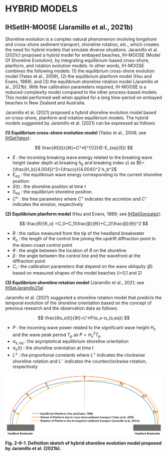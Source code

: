 # HYBRID MODELS

## IHSetIH-MOOSE (Jaramillo et al., 2021b)

Shoreline evolution is a complex natural phenomenon involving longshore and cross-shore sediment transport, shoreline rotation, etc., which creates the need for hybrid models that simulate diverse situations. Jaramillo et al. (2021c) proposed a hybrid model for embayed beaches, IH-MOOSE (Model Of Shoreline Evolution), by integrating equilibrium-based cross-shore, planform, and rotation evolution models. In other words, IH-MOOSE combines the following models: (1) the equilibrium cross-shore evolution model (Yates et al., 2009), (2) the equilibrium planform model (Hsu and Evans, 1989), and (3) the equilibrium shoreline rotation model (Jaramillo et al., 2021b). With few calibration parameters required, IH-MOOSE is a reduced-complexity model compared to the other process-based models. This model performed well when applied for a long time-period on embayed beaches in New Zealand and Australia.

Jaramillo et al. (2021) proposed a hybrid shoreline evolution model based on cross-shore, planform and rotation equilibrium models. The hybrid models suggested by Jaramillo et al. (2021) can be expressed as follows:

**(1) Equilibrium cross-shore evolution model** (Yates et al., 2009; see [IHSetYates](ebsem_cross.md#ihsetyates-yates-et-al-2009)):

$$
\frac{∂S(t)}{∂t}=C^±E^{1/2}(E-E_{eq}(S))
$$

- $E$ : the incoming breaking wave energy related to the breaking wave height (water depth at breaking $h_b$ and breaking index γ) as $E=(\frac{H_b}{4.004})^2=(\frac{γ}{4.004})^2 h_b^2$
- $E_{eq}$ : the equilibrium wave energy corresponding to the current shoreline position
- $S(t)$ : the shoreline position at time $t$
- $S_{eq}$ : the equilibrium shoreline position
- $C^±$ : the free parameters where $C^+$ indicates the accretion and $C^-$ indicates the erosion, respectively

**(2) Equilibrium planform model** (Hsu and Evans, 1989; see [IHSetGonzalez](equilibrium_planform.md#ihsetgonzalez-hsu-and-evans-1989-gonzalez-and-medina-2001)):

$$
\frac{R}{R_o} =C_0+C_1(\frac{β}{θ})+C_2(\frac{β}{θ})^2
$$

- $R$ : the radius measured from the tip of the headland breakwater
- $R_o$ : the length of the control line joining the updrift diffraction point to the down-coast control point
- $θ$ : the angle between the location of $R$ on the shoreline 
- $β$ : the angle between the control line and the wavefront at the diffraction point
- $C_i$ : the calibration parameters that depend on the wave obliquity ($β$) based on measured shapes of the model beaches ($i$=0,1 and 2)

**(3) Equilibrium shoreline rotation model** (Jaramillo et al., 2021; see [IHSetJaramillo21a](ebsem_long.md#ihsetjaramillo21a-jaramillo-et-al-2021a))

Jaramillo et al. (2021) suggested a shoreline rotation model that predicts the temporal evolution of the shoreline orientation based on the concept of previous research and the observation data as follows:

$$
\frac{∂α_s(t)}{∂t}=L^±P(α_s-α_{s,eq})
$$

- $P$ : the incoming wave power related to the significant wave height $H_s$ and the wave peak period $T_p$ as $P=H_s^2T_p$
- $α_{s,eq}$ : the asymptotical equilibrium shoreline orientation
- $α_s(t)$ : the shoreline orientation at time $t$
- $L^±$ : the proportional constants where $L^+$ indicates the clockwise shoreline rotation and $L^-$ indicates the counterclockwise rotation, respectively

![Fig. 2_6_1](images/Figure2_6_1.png)

**Fig. 2-6-1. Definition sketch of hybrid shoreline evolution model proposed by Jaramillo et al. (2021b).**
